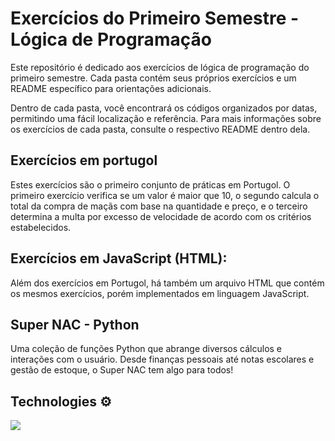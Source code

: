 # Exercícios do Primeiro Semestre - Lógica de Programação

Este repositório é dedicado aos exercícios de lógica de programação do primeiro semestre. Cada pasta contém seus próprios exercícios e um README específico para orientações adicionais.

Dentro de cada pasta, você encontrará os códigos organizados por datas, permitindo uma fácil localização e referência. Para mais informações sobre os exercícios de cada pasta, consulte o respectivo README dentro dela.

## Exercícios em portugol
Estes exercícios são o primeiro conjunto de práticas em Portugol. O primeiro exercício verifica se um valor é maior que 10, o segundo calcula o total da compra de maçãs com base na quantidade e preço, e o terceiro determina a multa por excesso de velocidade de acordo com os critérios estabelecidos.

## Exercícios em JavaScript (HTML):
Além dos exercícios em Portugol, há também um arquivo HTML que contém os mesmos exercícios, porém implementados em linguagem JavaScript.

## Super NAC - Python
Uma coleção de funções Python que abrange diversos cálculos e interações com o usuário. Desde finanças pessoais até notas escolares e gestão de estoque, o Super NAC tem algo para todos!

## Technologies ⚙️  
<img src="https://skillicons.dev/icons?i=git,html,css,js,python" />
